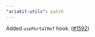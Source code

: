 ```yaml
---
"ariakit-utils": patch
---
```


Added `usePortalRef` hook. ([#1592](https://github.com/ariakit/ariakit/pull/1592))
